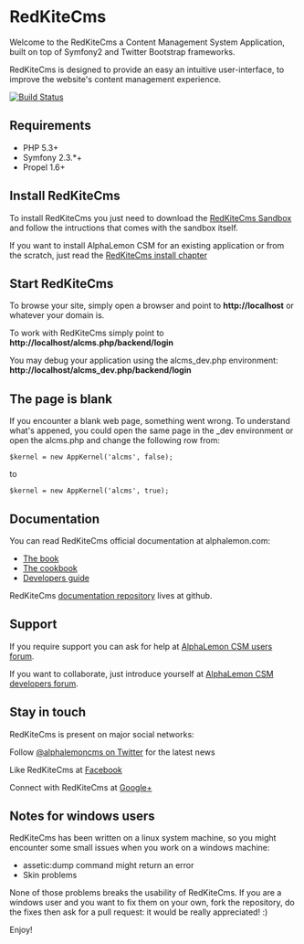 RedKiteCms
==============
Welcome to the RedKiteCms a Content Management System Application, built on top of
Symfony2 and Twitter Bootstrap frameworks.

RedKiteCms is designed to provide an easy an intuitive user-interface, to improve the
website's content management experience.


[![Build Status](https://secure.travis-ci.org/alphalemon/AlphaLemonCmsBundle.png)](http://travis-ci.org/alphalemon/AlphaLemonCmsBundle)


Requirements
------------
- PHP 5.3+
- Symfony 2.3.*+
- Propel 1.6+


Install RedKiteCms
----------------------
To install RedKiteCms you just need to download the [RedKiteCms Sandbox](https://github.com/alphalemon/AlphaLemonCmsSandbox)
and follow the intructions that comes with the sandbox itself.

If you want to install AlphaLemon CSM for an existing application or from the scratch,
just read the [RedKiteCms install chapter](https://alphalemon.com/how-to-install-alphalemon-cms)


Start RedKiteCms
--------------------
To browse your site, simply open a browser and point to **http://localhost** or whatever your domain is.

To work with RedKiteCms simply point to **http://localhost/alcms.php/backend/login**

You may debug your application using the alcms_dev.php environment: **http://localhost/alcms_dev.php/backend/login**


The page is blank
-----------------
If you encounter a blank web page, something went wrong. To understand what's appened, you could open
the same page in the _dev environment or open the alcms.php and change the following row from:

    $kernel = new AppKernel('alcms', false);

to

    $kernel = new AppKernel('alcms', true);


Documentation
-------------
You can read RedKiteCms official documentation at alphalemon.com:

- [The book](http://alphalemon.com/the-official-alphalemon-cms-documentation)
- [The cookbook](http://alphalemon.com/alphalemon-cms-cookbook)
- [Developers guide](http://alphalemon.com/getting-started-contributing-to-alphalemon-cms)

RedKiteCms [documentation repository](https://github.com/alphalemon/alphalemon-docs)
lives at github.


Support
-------
If you require support you can ask for help at [AlphaLemon CSM users forum](https://groups.google.com/forum/?hl=it#!forum/alphalemoncms-users).

If you want to collaborate, just introduce yourself at [AlphaLemon CSM developers forum](https://groups.google.com/forum/?hl=it#!forum/alphalemoncms-dev).


Stay in touch
-------------
RedKiteCms is present on major social networks:

Follow [@alphalemoncms on Twitter](https://twitter.com/alphalemoncms) for the latest news

Like RedKiteCms at [Facebook](https://www.facebook.com/alphalemon)

Connect with RedKiteCms at [Google+](https://plus.google.com/103994964006724386514/posts)


Notes for windows users
-----------------------
RedKiteCms has been written on a linux system machine, so you might encounter some small issues when
you work on a windows machine:

- assetic:dump command might return an error
- Skin problems

None of those problems breaks the usability of RedKiteCms. If you are a windows user and you want
to fix them on your own, fork the repository, do the fixes then ask for a pull request: it would be really
appreciated! :)

Enjoy!
